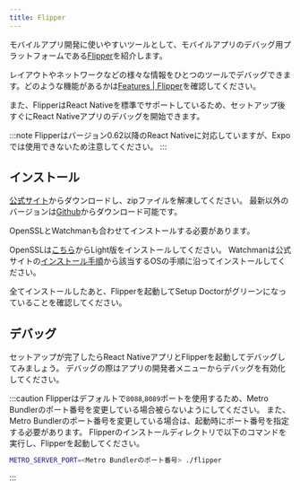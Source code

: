 ```yaml
---
title: Flipper
---
```


モバイルアプリ開発に使いやすいツールとして、モバイルアプリのデバッグ用プラットフォームである[Flipper](https://fbflipper.com/)を紹介します。

レイアウトやネットワークなどの様々な情報をひとつのツールでデバッグできます。どのような機能があるかは[Features | Flipper](https://fbflipper.com/docs/features/index)を確認してください。

また、FlipperはReact Nativeを標準でサポートしているため、セットアップ後すぐにReact Nativeアプリのデバッグを開始できます。

:::note
Flipperはバージョン0.62以降のReact Nativeに対応していますが、Expoでは使用できないため注意してください。
:::

## インストール

[公式サイト](https://fbflipper.com/)からダウンロードし、zipファイルを解凍してください。
最新以外のバージョンは[Github](https://github.com/facebook/flipper/releases)からダウンロード可能です。

OpenSSLとWatchmanも合わせてインストールする必要があります。

OpenSSLは[こちら](https://slproweb.com/products/Win32OpenSSL.html)からLight版をインストールしてください。
Watchmanは公式サイトの[インストール手順](https://facebook.github.io/watchman/docs/install.html)から該当するOSの手順に沿ってインストールしてください。

全てインストールしたあと、Flipperを起動してSetup Doctorがグリーンになっていることを確認してください。

## デバッグ

セットアップが完了したらReact NativeアプリとFlipperを起動してデバッグしてみましょう。
デバッグの際はアプリの開発者メニューからデバッグを有効化してください。

:::caution
Flipperはデフォルトで`8088`,`8089`ポートを使用するため、Metro Bundlerのポート番号を変更している場合被らないようにしてください。
また、Metro Bundlerのポート番号を変更している場合は、起動時にポート番号を指定する必要があります。
Flipperのインストールディレクトリで以下のコマンドを実行し、Flipperを起動してください。

```bash
METRO_SERVER_PORT=<Metro Bundlerのポート番号> ./flipper
```

:::
